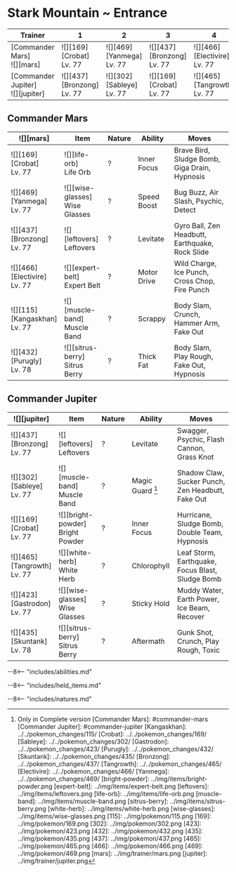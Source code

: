 # Stark Mountain ~ Entrance

Trainer                             | 1                                | 2                               | 3                                | 4                                  | 5                                  | 6
---                                 | ---                              | ---                             | ---                              | ---                                | ---                                | ---
[Commander Mars]<br>![][mars]       | ![][169]<br>[Crobat]<br>Lv. 77   | ![][469]<br>[Yanmega]<br>Lv. 77 | ![][437]<br>[Bronzong]<br>Lv. 77 | ![][466]<br>[Electivire]<br>Lv. 77 | ![][115]<br>[Kangaskhan]<br>Lv. 77 | ![][432]<br>[Purugly]<br>Lv. 78
[Commander Jupiter]<br>![][jupiter] | ![][437]<br>[Bronzong]<br>Lv. 77 | ![][302]<br>[Sableye]<br>Lv. 77 | ![][169]<br>[Crobat]<br>Lv. 77   | ![][465]<br>[Tangrowth]<br>Lv. 77  | ![][423]<br>[Gastrodon]<br>Lv. 77  | ![][435]<br>[Skuntank]<br>Lv. 78

## Commander Mars

![][mars]                          | Item                              | Nature | Ability     | Moves
---                                | ---                               | ---    | ---         | ---
![][169]<br>[Crobat]<br>Lv. 77     | ![][life-orb]<br>Life Orb         | ?      | Inner Focus | Brave Bird, Sludge Bomb, Giga Drain, Hypnosis
![][469]<br>[Yanmega]<br>Lv. 77    | ![][wise-glasses]<br>Wise Glasses | ?      | Speed Boost | Bug Buzz, Air Slash, Psychic, Detect
![][437]<br>[Bronzong]<br>Lv. 77   | ![][leftovers]<br>Leftovers       | ?      | Levitate    | Gyro Ball, Zen Headbutt, Earthquake, Rock Slide
![][466]<br>[Electivire]<br>Lv. 77 | ![][expert-belt]<br>Expert Belt   | ?      | Motor Drive | Wild Charge, Ice Punch, Cross Chop, Fire Punch
![][115]<br>[Kangaskhan]<br>Lv. 77 | ![][muscle-band]<br>Muscle Band   | ?      | Scrappy     | Body Slam, Crunch, Hammer Arm, Fake Out
![][432]<br>[Purugly]<br>Lv. 78    | ![][sitrus-berry]<br>Sitrus Berry | ?      | Thick Fat   | Body Slam, Play Rough, Fake Out, Hypnosis

## Commander Jupiter

![][jupiter]                      | Item                                | Nature | Ability          | Moves
---                               | ---                                 | ---    | ---              | ---
![][437]<br>[Bronzong]<br>Lv. 77  | ![][leftovers]<br>Leftovers         | ?      | Levitate         | Swagger, Psychic, Flash Cannon, Grass Knot
![][302]<br>[Sableye]<br>Lv. 77   | ![][muscle-band]<br>Muscle Band     | ?      | Magic Guard [^1] | Shadow Claw, Sucker Punch, Zen Headbutt, Fake Out
![][169]<br>[Crobat]<br>Lv. 77    | ![][bright-powder]<br>Bright Powder | ?      | Inner Focus      | Hurricane, Sludge Bomb, Double Team, Hypnosis
![][465]<br>[Tangrowth]<br>Lv. 77 | ![][white-herb]<br>White Herb       | ?      | Chlorophyll      | Leaf Storm, Earthquake, Focus Blast, Sludge Bomb
![][423]<br>[Gastrodon]<br>Lv. 77 | ![][wise-glasses]<br>Wise Glasses   | ?      | Sticky Hold      | Muddy Water, Earth Power, Ice Beam, Recover
![][435]<br>[Skuntank]<br>Lv. 78  | ![][sitrus-berry]<br>Sitrus Berry   | ?      | Aftermath        | Gunk Shot, Crunch, Play Rough, Toxic

--8<-- "includes/abilities.md"

--8<-- "includes/held_items.md"

--8<-- "includes/natures.md"

[^1]: Only in Complete version
[Commander Mars]: #commander-mars
[Commander Jupiter]: #commander-jupiter
[Kangaskhan]: ../../pokemon_changes/115/
[Crobat]: ../../pokemon_changes/169/
[Sableye]: ../../pokemon_changes/302/
[Gastrodon]: ../../pokemon_changes/423/
[Purugly]: ../../pokemon_changes/432/
[Skuntank]: ../../pokemon_changes/435/
[Bronzong]: ../../pokemon_changes/437/
[Tangrowth]: ../../pokemon_changes/465/
[Electivire]: ../../pokemon_changes/466/
[Yanmega]: ../../pokemon_changes/469/
[bright-powder]: ../img/items/bright-powder.png
[expert-belt]: ../img/items/expert-belt.png
[leftovers]: ../img/items/leftovers.png
[life-orb]: ../img/items/life-orb.png
[muscle-band]: ../img/items/muscle-band.png
[sitrus-berry]: ../img/items/sitrus-berry.png
[white-herb]: ../img/items/white-herb.png
[wise-glasses]: ../img/items/wise-glasses.png
[115]: ../img/pokemon/115.png
[169]: ../img/pokemon/169.png
[302]: ../img/pokemon/302.png
[423]: ../img/pokemon/423.png
[432]: ../img/pokemon/432.png
[435]: ../img/pokemon/435.png
[437]: ../img/pokemon/437.png
[465]: ../img/pokemon/465.png
[466]: ../img/pokemon/466.png
[469]: ../img/pokemon/469.png
[mars]: ../img/trainer/mars.png
[jupiter]: ../img/trainer/jupiter.png

